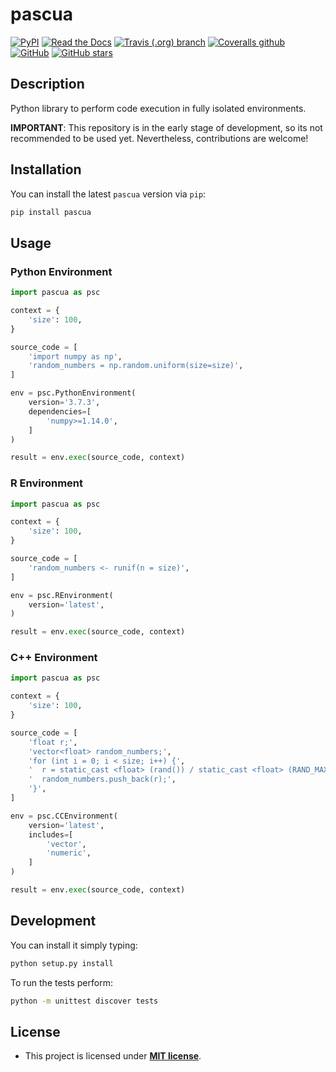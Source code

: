 # pascua

[![PyPI](https://img.shields.io/pypi/v/pascua.svg)](https://pypi.org/project/pascua)
[![Read the Docs](https://img.shields.io/readthedocs/pascua.svg)](https://pascua.readthedocs.io/)
[![Travis (.org) branch](https://img.shields.io/travis/garciparedes/pascua/master.svg)](https://travis-ci.org/garciparedes/pascua/branches)
[![Coveralls github](https://img.shields.io/coveralls/github/garciparedes/pascua.svg)](https://coveralls.io/github/garciparedes/pascua)
[![GitHub](https://img.shields.io/github/license/garciparedes/pascua.svg)](https://github.com/garciparedes/pascua/blob/master/LICENSE)
[![GitHub stars](https://img.shields.io/github/stars/garciparedes/pascua.svg)](https://github.com/garciparedes/pascua)

## Description 

Python library to perform code execution in fully isolated environments.

**IMPORTANT**: This repository is in the early stage of development, so its not recommended to be used yet. Nevertheless, contributions are welcome!


## Installation

You can install the latest ``pascua`` version via ``pip``:

```bash
pip install pascua
```


## Usage

### Python Environment

```python
import pascua as psc

context = {
    'size': 100,
}

source_code = [
    'import numpy as np',
    'random_numbers = np.random.uniform(size=size)',
]

env = psc.PythonEnvironment(
    version='3.7.3', 
    dependencies=[
        'numpy>=1.14.0',
    ]
)

result = env.exec(source_code, context)
```

### R Environment

```python
import pascua as psc

context = {
    'size': 100,
}

source_code = [
    'random_numbers <- runif(n = size)',
]

env = psc.REnvironment(
    version='latest',
)

result = env.exec(source_code, context)
```

### C++ Environment

```python
import pascua as psc

context = {
    'size': 100,
}

source_code = [
    'float r;',
    'vector<float> random_numbers;',
    'for (int i = 0; i < size; i++) {',
    '  r = static_cast <float> (rand()) / static_cast <float> (RAND_MAX);',
    '  random_numbers.push_back(r);',
    '}',
]

env = psc.CCEnvironment(
    version='latest',
    includes=[
        'vector',
        'numeric',
    ]
)

result = env.exec(source_code, context)
```


## Development

You can install it simply typing:

```bash
python setup.py install
```

To run the tests perform:

```bash
python -m unittest discover tests
```

## License

- This project is licensed under **[MIT license](http://opensource.org/licenses/mit-license.php)**.
